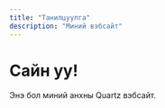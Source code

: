```yaml
---
title: "Танилцуулга"
description: "Миний вэбсайт"
---
```


# Сайн уу!

Энэ бол миний анхны Quartz вэбсайт.
